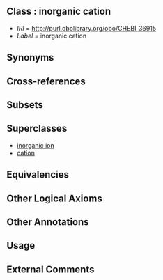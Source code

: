 
## Class : inorganic cation

 * *IRI* = http://purl.obolibrary.org/obo/CHEBI_36915
 * *Label* = inorganic cation

## Synonyms


## Cross-references


## Subsets


## Superclasses

 * [inorganic ion](../../CHEBI/14/CHEBI_36914.md)
 * [cation](../../CHEBI/16/CHEBI_36916.md)

## Equivalencies


## Other Logical Axioms


## Other Annotations


## Usage


## External Comments

